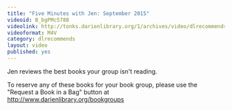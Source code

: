 ```yaml
---
title: "Five Minutes with Jen: September 2015"
videoid: B_bgPMc5788
videolink: http://tonks.darienlibrary.org/1/archives/video/dlrecommends/20150911_five_minutes_jen.m4v
videoformat: M4V
category: dlrecommends
layout: video
published: yes
---
```

Jen reviews the best books your group isn't reading.

To reserve any of these books for your book group, please use the "Request a Book in a Bag" button at http://www.darienlibrary.org/bookgroups